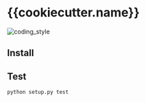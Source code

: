 # {{cookiecutter.name}}

![coding_style](https://img.shields.io/badge/code%20style-black-000000.svg)

## Install

## Test

    python setup.py test
